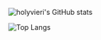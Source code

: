 

![holyvieri's GitHub stats](https://github-readme-stats.vercel.app/api?username=holyvieri&show_icons=true&theme=nord)




![Top Langs](https://github-readme-stats.vercel.app/api/top-langs/?username=holyvieri&layout=compact&theme=nord)

